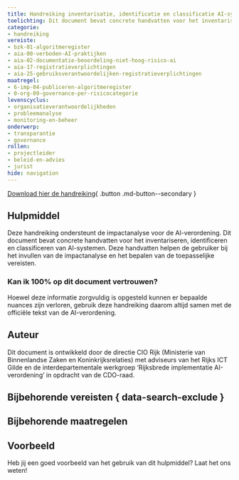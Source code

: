 ```yaml
---
title: Handreiking inventarisatie, identificatie en classificatie AI-systemen
toelichting: Dit document bevat concrete handvatten voor het inventariseren, identificeren en classificeren van AI-systemen.
categorie:
- handreiking
vereiste:
- bzk-01-algoritmeregister
- aia-00-verboden-AI-praktijken
- aia-02-documentatie-beoordeling-niet-hoog-risico-ai
- aia-17-registratieverplichtingen
- aia-25-gebruiksverantwoordelijken-registratieverplichtingen
maatregel:
- 6-imp-04-publiceren-algoritmeregister
- 0-org-09-governance-per-risicocategorie
levenscyclus:
- organisatieverantwoordelijkheden
- probleemanalyse
- monitoring-en-beheer
onderwerp:
- transparantie
- governance
rollen:
- projectleider
- beleid-en-advies
- jurist
hide: navigation
---
```


<!-- tags -->

[Download hier de handreiking](/documenten/AI-verordening_Handreiking_AI-systemen.pdf){ .button .md-button--secondary }
## Hulpmiddel

Deze handreiking ondersteunt de impactanalyse voor de AI-verordening. Dit document bevat concrete handvatten voor het inventariseren, identificeren en classificeren van AI-systemen. 
Deze handvatten helpen de gebruiker bij het invullen van de impactanalyse en het bepalen van de toepasselijke vereisten.

### Kan ik 100% op dit document vertrouwen?
Hoewel deze informatie zorgvuldig is opgesteld kunnen er bepaalde nuances zijn verloren, gebruik deze handreiking daarom altijd samen met de officiële tekst van de AI-verordening.


## Auteur
Dit document is ontwikkeld door de directie CIO Rijk (Ministerie van Binnenlandse Zaken en Koninkrijksrelaties) met adviseurs van het Rijks ICT Gilde en de interdepartementale werkgroep ‘Rijksbrede implementatie AI-verordening’ in opdracht van de CDO-raad.

## Bijbehorende vereisten { data-search-exclude }

<!-- list_vereisten_on_maatregelen_page -->

## Bijbehorende maatregelen

<!-- list_maatregelen_on_hulpmiddelen_page -->

## Voorbeeld

Heb jij een goed voorbeeld van het gebruik van dit hulpmiddel? Laat het ons weten!
